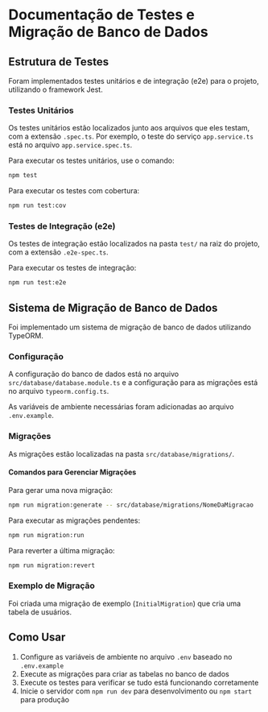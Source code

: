 # Documentação de Testes e Migração de Banco de Dados

## Estrutura de Testes

Foram implementados testes unitários e de integração (e2e) para o projeto, utilizando o framework Jest.

### Testes Unitários

Os testes unitários estão localizados junto aos arquivos que eles testam, com a extensão `.spec.ts`. Por exemplo, o teste do serviço `app.service.ts` está no arquivo `app.service.spec.ts`.

Para executar os testes unitários, use o comando:

```bash
npm test
```

Para executar os testes com cobertura:

```bash
npm run test:cov
```

### Testes de Integração (e2e)

Os testes de integração estão localizados na pasta `test/` na raiz do projeto, com a extensão `.e2e-spec.ts`.

Para executar os testes de integração:

```bash
npm run test:e2e
```

## Sistema de Migração de Banco de Dados

Foi implementado um sistema de migração de banco de dados utilizando TypeORM.

### Configuração

A configuração do banco de dados está no arquivo `src/database/database.module.ts` e a configuração para as migrações está no arquivo `typeorm.config.ts`.

As variáveis de ambiente necessárias foram adicionadas ao arquivo `.env.example`.

### Migrações

As migrações estão localizadas na pasta `src/database/migrations/`.

#### Comandos para Gerenciar Migrações

Para gerar uma nova migração:

```bash
npm run migration:generate -- src/database/migrations/NomeDaMigracao
```

Para executar as migrações pendentes:

```bash
npm run migration:run
```

Para reverter a última migração:

```bash
npm run migration:revert
```

### Exemplo de Migração

Foi criada uma migração de exemplo (`InitialMigration`) que cria uma tabela de usuários.

## Como Usar

1. Configure as variáveis de ambiente no arquivo `.env` baseado no `.env.example`
2. Execute as migrações para criar as tabelas no banco de dados
3. Execute os testes para verificar se tudo está funcionando corretamente
4. Inicie o servidor com `npm run dev` para desenvolvimento ou `npm start` para produção